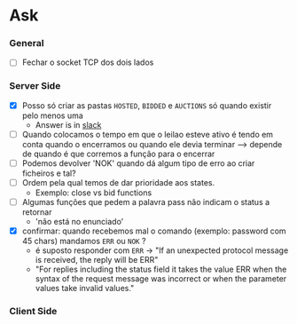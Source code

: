 # Ask

### General

- [ ] Fechar o socket TCP dos dois lados

### Server Side

- [x] Posso só criar as pastas `HOSTED`, `BIDDED` e `AUCTIONS` só quando existir pelo menos uma
  - Answer is in [slack](https://rc-2324.slack.com/archives/C0614L96BUN/p1701728614949099?thread_ts=1701720539.828539&cid=C0614L96BUN)
- [ ] Quando colocamos o tempo em que o leilao esteve ativo é tendo em conta quando o encerramos ou quando ele devia terminar --> depende de quando é que corremos a função para o encerrar
- [ ] Podemos devolver 'NOK' quando dá algum tipo de erro ao criar ficheiros e tal?
- [ ] Ordem pela qual temos de dar prioridade aos states.
  - Exemplo: close vs bid functions
- [ ] Algumas funções que pedem a palavra pass não indicam o status a retornar
  - 'não está no enunciado'
- [x] confirmar: quando recebemos mal o comando (exemplo: password com 45 chars) mandamos `ERR` ou `NOK` ?
  - é suposto responder com `ERR` -> "If an unexpected protocol message is received, the reply will be ERR"
  - "For replies including the status field it takes the value ERR when the syntax of the request message was incorrect or when the parameter values take invalid values."

### Client Side
